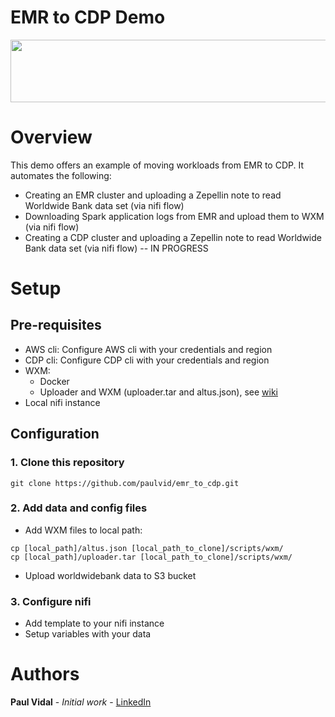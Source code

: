 # EMR to CDP Demo
<div align="center">
<img src="https://github.com/paulvid/emr_to_cdp/raw/master/data/cloudera_logo_darkorange.png" width="820" height="100" align="middle">
</div>

# Overview

This demo offers an example of moving workloads from EMR to CDP.
It automates the following:
* Creating an EMR cluster and uploading a Zepellin note to read Worldwide Bank data set (via nifi flow)
* Downloading Spark application logs from EMR and upload them to WXM (via nifi flow)
* Creating a CDP cluster and uploading a Zepellin note to read Worldwide Bank data set (via nifi flow) -- IN PROGRESS

# Setup

## Pre-requisites


* AWS cli: Configure AWS cli with your credentials and region
* CDP cli: Configure CDP cli with your credentials and region
* WXM: 
    * Docker
    * Uploader and WXM (uploader.tar and altus.json), see [wiki](https://cloudera.atlassian.net/wiki/spaces/ENG/pages/100831814/Workload+XM+Setup+How+to+collect+upload+workloads+from+customer+clusters)
* Local nifi instance

## Configuration


### 1. Clone this repository
```
git clone https://github.com/paulvid/emr_to_cdp.git
```

### 2. Add data and config files

* Add WXM files to local path:
```
cp [local_path]/altus.json [local_path_to_clone]/scripts/wxm/
cp [local_path]/uploader.tar [local_path_to_clone]/scripts/wxm/
```

* Upload worldwidebank data to S3 bucket

### 3. Configure nifi

* Add template to your nifi instance
* Setup variables with your data


# Authors

**Paul Vidal** - *Initial work* - [LinkedIn](https://www.linkedin.com/in/paulvid/)
